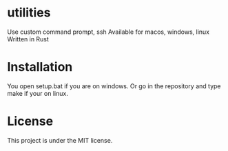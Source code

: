 # utilities
Use custom command prompt, ssh
Available for macos, windows, linux
Written in Rust

# Installation
You open setup.bat if you are on windows.
Or go in the repository and type make if your on linux.

# License
This project is under the MIT license.
